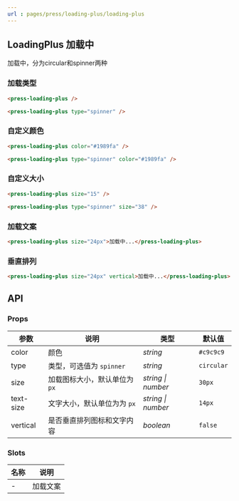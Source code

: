 ```yaml
---
url : pages/press/loading-plus/loading-plus
---
```


## LoadingPlus 加载中


加载中，分为circular和spinner两种


### 加载类型

```html
<press-loading-plus /> 

<press-loading-plus type="spinner" />
```

### 自定义颜色

```html
<press-loading-plus color="#1989fa" /> 

<press-loading-plus type="spinner" color="#1989fa" />
```

### 自定义大小

```html
<press-loading-plus size="15" /> 

<press-loading-plus type="spinner" size="38" />
```

### 加载文案

```html
<press-loading-plus size="24px">加载中...</press-loading-plus>
```

### 垂直排列

```html
<press-loading-plus size="24px" vertical>加载中...</press-loading-plus>
```

## API

### Props

| 参数      | 说明                          | 类型               | 默认值     |
| --------- | ----------------------------- | ------------------ | ---------- |
| color     | 颜色                          | _string_           | `#c9c9c9`  |
| type      | 类型，可选值为 `spinner`      | _string_           | `circular` |
| size      | 加载图标大小，默认单位为 `px` | _string \| number_ | `30px`     |
| text-size | 文字大小，默认单位为为 `px`   | _string \| number_ | `14px`     |
| vertical  | 是否垂直排列图标和文字内容    | _boolean_          | `false`    |

### Slots

| 名称 | 说明     |
| ---- | -------- |
| -    | 加载文案 |



